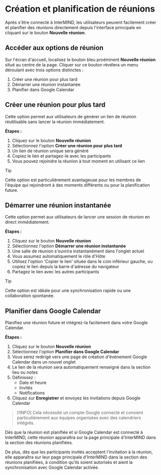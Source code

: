 # Création et planification de réunions

Après s'être connecté à InterMIND, les utilisateurs peuvent facilement créer et planifier des réunions directement depuis l'interface principale en cliquant sur le bouton **Nouvelle réunion**.

## Accéder aux options de réunion

Sur l'écran d'accueil, localisez le bouton bleu proéminent **Nouvelle réunion** situé au centre de la page. Cliquer sur ce bouton révélera un menu déroulant avec trois options distinctes :

1. Créer une réunion pour plus tard
2. Démarrer une réunion instantanée
3. Planifier dans Google Calendar

## Créer une réunion pour plus tard

Cette option permet aux utilisateurs de générer un lien de réunion réutilisable sans lancer la réunion immédiatement.

**Étapes :**

1. Cliquez sur le bouton **Nouvelle réunion**
2. Sélectionnez l'option **Créer une réunion pour plus tard**
3. Un lien de réunion unique sera généré
4. Copiez le lien et partagez-le avec les participants
5. Vous pouvez rejoindre la réunion à tout moment en utilisant ce lien

> [!TIP]
> Cette option est particulièrement avantageuse pour les membres de l'équipe qui rejoindront à des moments différents ou pour la planification future.

## Démarrer une réunion instantanée

Cette option permet aux utilisateurs de lancer une session de réunion en direct immédiatement.

**Étapes :**

1. Cliquez sur le bouton **Nouvelle réunion**
2. Sélectionnez l'option **Démarrer une réunion instantanée**
3. Une salle de réunion s'ouvrira instantanément dans l'onglet actuel
4. Vous assumez automatiquement le rôle d'Hôte
5. Utilisez l'option 'Copier le lien' située dans le coin inférieur gauche, ou copiez le lien depuis la barre d'adresse du navigateur
6. Partagez le lien avec les autres participants

> [!TIP]
> Cette option est idéale pour une synchronisation rapide ou une collaboration spontanée.

## Planifier dans Google Calendar

Planifiez une réunion future et intégrez-la facilement dans votre Google Calendar.

**Étapes :**

1. Cliquez sur le bouton **Nouvelle réunion**
2. Sélectionnez l'option **Planifier dans Google Calendar**
3. Vous serez redirigé vers une page de création d'événement Google Calendar dans un nouvel onglet
4. Le lien de la réunion sera automatiquement renseigné dans la section lieu ou notes
5. Définissez :
   - Date et heure
   - Invités
   - Notifications
6. Cliquez sur **Enregistrer** et envoyez les invitations depuis Google Calendar

> [!INFO]
> Cela nécessite un compte Google connecté et convient particulièrement aux équipes organisées avec des calendriers intégrés.

Dès que la réunion est planifiée et si Google Calendar est connecté à InterMIND, cette réunion apparaîtra sur la page principale d'InterMIND dans la section des réunions planifiées.

De plus, dès que les participants invités acceptent l'invitation à la réunion, elle apparaîtra sur leur page principale d'InterMIND dans la section des réunions planifiées, à condition qu'ils soient autorisés et aient la synchronisation avec Google Calendar activée.